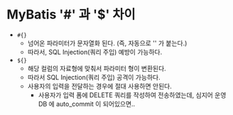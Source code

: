 # MyBatis '#' 과 '$' 차이

- `#{}`
  - 넘어온 파라미터가 문자열화 된다. (즉, 자동으로 '' 가 붙는다.)
  - 따라서, SQL Injection(쿼리 주입) 예방이 가능하다.
- `${}`
  - 해당 컬럼의 자료형에 맞춰서 파라미터 형이 변환된다.
  - 따라서 SQL Injection(쿼리 주입) 공격이 가능하다.
  - 사용자의 입력을 전달하는 경우에 절대 사용하면 안된다. 
    - 사용자가 입력 폼에 DELETE 쿼리를 작성하여 전송하였는데, 심지어 운영 DB 에 auto_commit 이 되어있으면..
